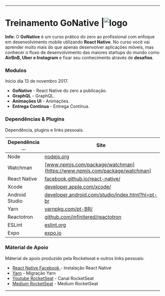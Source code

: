 ----------------
# Treinamento GoNative |![logo](http://rocketseat.com.br/assets/img/rocketseat.svg)

**Info:** O **GoNative** é um curso prático do zero ao profissional com enfoque em desenvolvimento mobile utilizando **React Native**. No curso você vai aprender muito mais do que apenas desenvolver aplicações móveis, mas conhecer o fluxo de desenvolvimento das maiores startups do mundo como **AirBnB, Uber e Instagram** e fixar seu conhecimento através de **desafios**.

### **Modulos**
Início dia 13 de novembro 2017.
  - **GoNative** - React Native do zero a publicação.
  - **GraphQL** - GraphQL.
  - **Animações UI** - Animações.
  - **Entrega Contínua** - Entrega Contínua.

### **Dependências & Plugins**
Dependência, plugins e links pessoais.

| Dependência ...| Site |
| ------ | ------ |
| Node |[nodejs.org](https://nodejs.org)  |
| Watchman|[www.npmjs.com/package/watchman](https://www.npmjs.com/package/watchman)|
| React Native | [facebook.github.io/react-native/](https://facebook.github.io/react-native/) |
| Xcode | [developer.apple.com/xcode/](https://developer.apple.com/xcode/) |
| Android Studio | [developer.android.com/studio/index.html?hl=pt-br](https://developer.android.com/studio/index.html?hl=pt-br)  |
| Yarn | [yarnpkg.com/pt-BR/](https://yarnpkg.com/pt-BR/) |
| Reactotron | [github.com/infinitered/reactotron](https://github.com/infinitered/reactotron)|
| ESLint| [eslint.org](https://eslint.org)|
|Expo|[expo.io](https://expo.io)|

### Máterial de Apoio
Máterial de apoio produzido pela Rocketseat e outros links pessoais:
- [React Native Facebook ](https://facebook.github.io/react-native/docs/getting-started.html) - Instalação React Native
- [Yarn](https://yarnpkg.com/lang/pt-br/docs/) - Migração Yarn
- [Youtube RocketSeat](https://yarnpkg.com/lang/pt-br/docs/) - Canal RocketSeat
- [Medium RocketSeat](https://yarnpkg.com/lang/pt-br/docs/) - Medium RocketSeat

----------------
